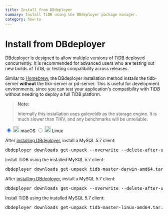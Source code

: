```yaml
---
title: Install from DBdeployer 
summary: Install TiDB using the DBdeployer package manager.
category: how-to
---
```


# Install from DBdeployer

DBdeployer is designed to allow multiple versions of TiDB deployed concurrently. It is recommended for advanced users who are testing out new builds of TiDB, or testing compatibility across releases.

Similar to [Homebrew](/how-to/get-started/local-cluster/install-from-homebrew.md), the DBdeployer installation method installs the tidb-server **without** the tikv-server or pd-server. This is useful for development environments, since you can test your application's compatibility with TiDB without needing to deploy a full TiDB platform.

> **Note:**
>
> Internally this installation uses goleveldb as the storage engine. It is much slower than TiKV, and any benchmarks will be unreliable.

<main class="tabs">
  <input id="tabMacOS" type="radio" name="tabs" value="MacOSContent" checked>
  <label for="tabMacOS">
      <span><img src="/images/docs/mac-os-20.png" width="20"></img></span>
      <span class="label__title">macOS</span>
  </label>
  <input id="tabLinux" type="radio" name="tabs" value="LinuxContent">
  <label for="tabLinux">
      <span><img src="/images/docs/linux-20.png" width="20"></img></span>
      <span class="label__title">Linux</span>
  </label>
  <section id="MacOSContent">

After <a href="https://github.com/datacharmer/dbdeployer">installing DBdeployer</a>, install a MySQL 5.7 client:
<pre>
dbdeployer downloads get-unpack --overwrite --delete-after-unpack mysql-5.7.26-macos10.14-x86_64.tar.gz
</pre>

Install TiDB using the installed MySQL 5.7 client:
<pre>
dbdeployer downloads get-unpack tidb-master-darwin-amd64.tar.gz --prefix=tidb --unpack-version=3.0.0 --overwrite --delete-after-unpack
</pre>  

</section>
  <section id="LinuxContent">

After <a href="https://github.com/datacharmer/dbdeployer">installing DBdeployer</a>, install a MySQL 5.7 client:
<pre>
dbdeployer downloads get-unpack --overwrite --delete-after-unpack mysql-5.7.26-linux-glibc2.12-x86_64.tar.gz
</pre>

Install TiDB using the installed MySQL 5.7 client:
<pre>
dbdeployer downloads get-unpack tidb-master-linux-amd64.tar.gz --prefix=tidb --unpack-version=3.0.0 --overwrite --delete-after-unpack
</pre>

  </section>
</main>
